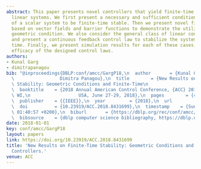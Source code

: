 ```yaml
---
abstract: This paper presents novel controllers that yield finite-time stability for
  linear systems. We first present a necessary and sufficient condition for the origin
  of a scalar system to be finite-time stable. Then we present novel finite-time controllers
  based on vector fields and barrier functions to demonstrate the utility of this
  geometric condition. We also consider the general class of linear controllable systems,
  and present a continuous feedback control law to stabilize the system in finite
  time. Finally, we present simulation results for each of these cases, showing the
  efficacy of the designed control laws.
authors:
- Kunal Garg
- dimitrapanagou
bib: "@inproceedings{DBLP:conf/amcc/GargP18,\n  author       = {Kunal Garg and\n \
  \                 Dimitra Panagou},\n  title        = {New Results on Finite-Time\
  \ Stability: Geometric Conditions and Finite-Time\n                  Controllers},\n\
  \  booktitle    = {2018 Annual American Control Conference, {ACC} 2018, Milwaukee,\
  \ WI,\n                  USA, June 27-29, 2018},\n  pages        = {442--447},\n\
  \  publisher    = {{IEEE}},\n  year         = {2018},\n  url          = {https://doi.org/10.23919/ACC.2018.8431699},\n\
  \  doi          = {10.23919/ACC.2018.8431699},\n  timestamp    = {Sun, 08 Aug 2021\
  \ 01:40:57 +0200},\n  biburl       = {https://dblp.org/rec/conf/amcc/GargP18.bib},\n\
  \  bibsource    = {dblp computer science bibliography, https://dblp.org}\n}"
date: 2018-01-01
key: conf/amcc/GargP18
layout: papers
link: https://doi.org/10.23919/ACC.2018.8431699
title: 'New Results on Finite-Time Stability: Geometric Conditions and Finite-Time
  Controllers.'
venue: ACC
---
```

